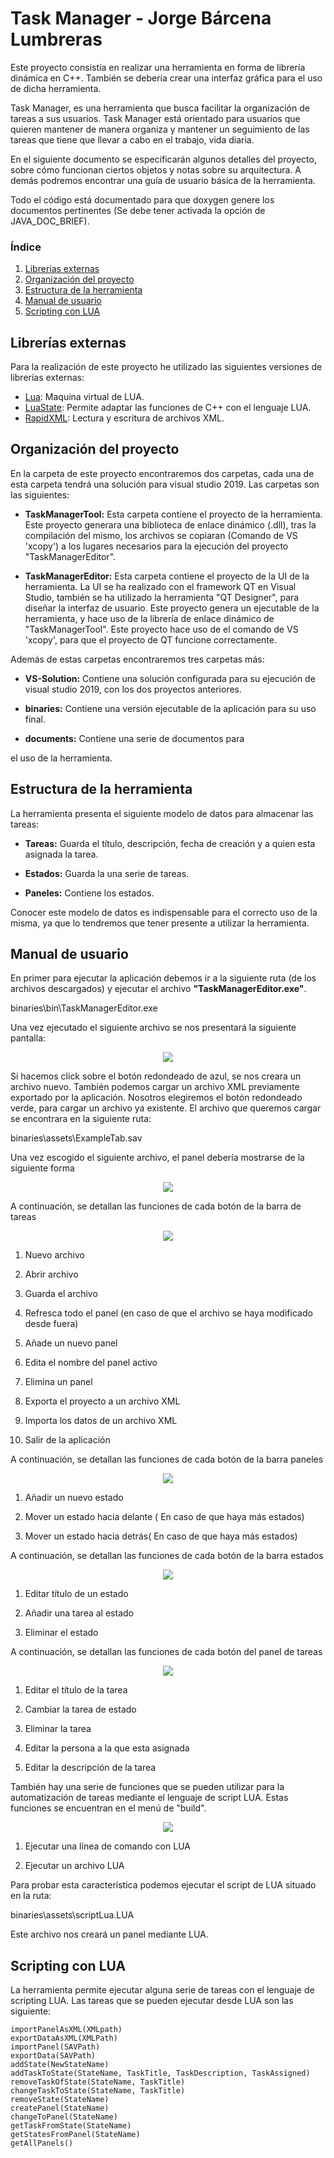# Task Manager - Jorge Bárcena Lumbreras

Este proyecto consistía en realizar una herramienta en forma de librería dinámica en C++. También se debería crear una interfaz gráfica para el uso de dicha herramienta.

Task Manager, es una herramienta que busca facilitar la organización de tareas a sus usuarios. Task Manager está orientado para usuarios que quieren mantener de manera organiza y mantener un seguimiento de las tareas que tiene que llevar a cabo en el trabajo, vida diaria.

En el siguiente documento se especificarán algunos detalles del proyecto, sobre cómo funcionan ciertos objetos y notas sobre su arquitectura. A demás podremos encontrar una guía de usuario básica de la herramienta.

Todo el código está documentado para que doxygen genere los documentos pertinentes (Se debe tener activada la opción de JAVA_DOC_BRIEF).

### Índice

1. [Librerías externas](#Librerias-externas)
2. [Organización del proyecto](#Organización-del-proyecto)
3. [Estructura de la herramienta](#Estructura-de-la-herramienta)
4. [Manual de usuario](#Manual-de-usuario)
5.  [Scripting con LUA](#Scripting-con-LUA)

## Librerías externas

Para la realización de este proyecto he utilizado las siguientes versiones de librerías externas:

- [Lua](https://www.lua.org/home.html): Maquina virtual de LUA.
- [LuaState](https://travis-ci.org/github/AdUki/LuaState): Permite adaptar las funciones de C++ con el lenguaje LUA.
- [RapidXML](http://rapidxml.sourceforge.net/): Lectura y escritura de archivos XML.

## Organización del proyecto

En la carpeta de este proyecto encontraremos dos carpetas, cada una de esta carpeta tendrá una solución para visual studio 2019. Las carpetas son las siguientes:

- **TaskManagerTool:**  Esta carpeta contiene el proyecto de la herramienta. Este proyecto generara una biblioteca de enlace dinámico (.dll), tras la compilación del mismo, los archivos se copiaran (Comando de VS 'xcopy') a los lugares necesarios para la ejecución del proyecto "TaskManagerEditor".

- **TaskManagerEditor:** Esta carpeta contiene el proyecto de la UI de la herramienta. La UI se ha realizado con el framework QT en Visual Studio, también se ha utilizado la herramienta "QT Designer", para diseñar la interfaz de usuario. Este proyecto genera un ejecutable de la herramienta, y hace uso de la librería de enlace dinámico de "TaskManagerTool". Este proyecto hace uso de el comando de VS 'xcopy', para que el proyecto de QT funcione correctamente.

Además de estas carpetas encontraremos tres carpetas más:

- **VS-Solution:** Contiene una solución configurada para su ejecución de visual studio 2019, con los dos proyectos anteriores.

- **binaries:** Contiene una versión ejecutable de la aplicación para su uso final.

- **documents:** Contiene una serie de documentos para

el uso de la herramienta.

## Estructura de la herramienta

La herramienta presenta el siguiente modelo de datos para almacenar las tareas:

- **Tareas:** Guarda el título, descripción, fecha de creación y a quien esta asignada la tarea.

- **Estados:** Guarda la una serie de tareas.

- **Paneles:** Contiene los estados.

Conocer este modelo de datos es indispensable para el correcto uso de la misma, ya que lo tendremos que tener presente a utilizar la herramienta.

## Manual de usuario

En primer para ejecutar la aplicación debemos ir a la siguiente ruta (de los archivos descargados) y ejecutar el archivo **"TaskManagerEditor.exe"**.

binaries\bin\TaskManagerEditor.exe

Una vez ejecutado el siguiente archivo se nos presentará la siguiente pantalla:

<p align="center">
  <img src="https://github.com/JorgeBarcena3/Task-Manager/blob/master/documents/images/1.png" />
</p>

Si hacemos click sobre el botón redondeado de azul, se nos creara un archivo nuevo. También podemos cargar un archivo XML previamente exportado por la aplicación. Nosotros elegiremos el botón redondeado verde, para cargar un archivo ya existente. El archivo que queremos cargar se encontrara en la siguiente ruta:

binaries\assets\ExampleTab.sav

Una vez escogido el siguiente archivo, el panel debería mostrarse de la siguiente forma

<p align="center">
  <img src="https://github.com/JorgeBarcena3/Task-Manager/blob/master/documents/images/2.png" />
</p>

A continuación, se detallan las funciones de cada botón de la barra de tareas

<p align="center">
  <img src="https://github.com/JorgeBarcena3/Task-Manager/blob/master/documents/images/3.png" />
</p>

1. Nuevo archivo

2. Abrir archivo

3. Guarda el archivo

4. Refresca todo el panel (en caso de que el archivo se haya modificado desde fuera)

5. Añade un nuevo panel

6. Edita el nombre del panel activo

7. Elimina un panel

8. Exporta el proyecto a un archivo XML

9.  Importa los datos de un archivo XML

10. Salir de la aplicación

A continuación, se detallan las funciones de cada botón de la barra paneles

<p align="center">
  <img src="https://github.com/JorgeBarcena3/Task-Manager/blob/master/documents/images/4.png" />
</p>

1. Añadir un nuevo estado

2. Mover un estado hacia delante ( En caso de que haya más estados)

3. Mover un estado hacia detrás( En caso de que haya más estados)

A continuación, se detallan las funciones de cada botón de la barra estados

<p align="center">
  <img src="https://github.com/JorgeBarcena3/Task-Manager/blob/master/documents/images/5.png" />
</p>

1. Editar título de un estado

2. Añadir una tarea al estado

3. Eliminar el estado

A continuación, se detallan las funciones de cada botón del panel de tareas

<p align="center">
  <img src="https://github.com/JorgeBarcena3/Task-Manager/blob/master/documents/images/6.png" />
</p>

1. Editar el título de la tarea

2. Cambiar la tarea de estado

3. Eliminar la tarea

4. Editar la persona a la que esta asignada

5. Editar la descripción de la tarea

También hay una serie de funciones que se pueden utilizar para la automatización de tareas mediante el lenguaje de script LUA. Estas funciones se encuentran en el menú de "build".

<p align="center">
  <img src="https://github.com/JorgeBarcena3/Task-Manager/blob/master/documents/images/7.png" />
</p>

1. Ejecutar una línea de comando con LUA

2. Ejecutar un archivo LUA

Para probar esta característica podemos ejecutar el script de LUA situado en la ruta:

binaries\assets\scriptLua.LUA

Este archivo nos creará un panel mediante LUA.

## Scripting con LUA

La herramienta permite ejecutar alguna serie de tareas con el lenguaje de scripting LUA. Las tareas que se pueden ejecutar desde LUA son las siguiente:

    importPanelAsXML(XMLpath)    
    exportDataAsXML(XMLPath)    
    importPanel(SAVPath)    
    exportData(SAVPath)    
    addState(NewStateName)    
    addTaskToState(StateName, TaskTitle, TaskDescription, TaskAssigned)    
    removeTaskOfState(StateName, TaskTitle)
    changeTaskToState(StateName, TaskTitle)    
    removeState(StateName)    
    createPanel(StateName)    
    changeToPanel(StateName)    
    getTaskFromState(StateName)    
    getStatesFromPanel(StateName)    
    getAllPanels()
